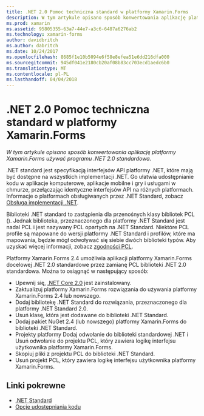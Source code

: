 ```yaml
---
title: .NET 2.0 Pomoc techniczna standard w platformy Xamarin.Forms
description: W tym artykule opisano sposób konwertowania aplikację platformy Xamarin.Forms używać programu .NET 2.0 standardowa.
ms.prod: xamarin
ms.assetid: 95805355-63a7-44e7-a3c6-6487a6276ab2
ms.technology: xamarin-forms
author: davidbritch
ms.author: dabritch
ms.date: 10/24/2017
ms.openlocfilehash: 8685f1e10b5094e6f58e8efea51e6dd216dfa000
ms.sourcegitcommit: 945df041e2180cb20af08b83cc703ecd1aedc6b0
ms.translationtype: MT
ms.contentlocale: pl-PL
ms.lasthandoff: 04/04/2018
---
```

# <a name="net-standard-20-support-in-xamarinforms"></a>.NET 2.0 Pomoc techniczna standard w platformy Xamarin.Forms

_W tym artykule opisano sposób konwertowania aplikację platformy Xamarin.Forms używać programu .NET 2.0 standardowa._

.NET standard jest specyfikacją interfejsów API platformy .NET, które mają być dostępne na wszystkich implementacji .NET. Go ułatwia udostępnianie kodu w aplikacje komputerowe, aplikacje mobilne i gry i usługami w chmurze, przełączając identyczne interfejsów API na różnych platformach. Informacje o platformach obsługiwanych przez .NET Standard, zobacz [Obsługa implementacji .NET](/dotnet/standard/net-standard#net-implementation-support/).

Biblioteki .NET standard to zastąpienia dla przenośnych klasy bibliotek PCL (). Jednak biblioteka, przeznaczonego dla platformy .NET Standard jest nadal PCL i jest nazywany PCL opartych na .NET Standard. Niektóre PCL profile są mapowane do wersji platformy .NET Standard i profilów, które ma mapowania, będzie mógł odwoływać się siebie dwóch biblioteki typów. Aby uzyskać więcej informacji, zobacz [zgodności PCL](/dotnet/standard/net-standard#pcl-compatibility).

Platformy Xamarin.Forms 2.4 umożliwia aplikacji platformy Xamarin.Forms docelowej .NET 2.0 standardowe przez zamianę PCL biblioteki .NET 2.0 standardowa. Można to osiągnąć w następujący sposób:

- Upewnij się, [.NET Core 2.0](https://www.microsoft.com/net/download/core) jest zainstalowany.
- Zaktualizuj platformy Xamarin.Forms rozwiązania do używania platformy Xamarin.Forms 2.4 lub nowszego.
- Dodaj bibliotekę .NET Standard do rozwiązania, przeznaczonego dla platformy .NET Standard 2.0.
- Usuń klasę, która jest dodawane do biblioteki .NET Standard.
- Dodaj pakiet NuGet 2.4 (lub nowszego) platformy Xamarin.Forms do biblioteki .NET Standard.
- Projekty platformy Dodaj odwołanie do biblioteki standardowej .NET i Usuń odwołanie do projektu PCL, który zawiera logikę interfejsu użytkownika platformy Xamarin.Forms.
- Skopiuj pliki z projektu PCL do biblioteki .NET Standard.
- Usuń projekt PCL, który zawiera logikę interfejsu użytkownika platformy Xamarin.Forms.


## <a name="related-links"></a>Linki pokrewne

- [.NET Standard](~/cross-platform/app-fundamentals/net-standard.md)
- [Opcje udostępniania kodu](~/cross-platform/app-fundamentals/code-sharing.md)
